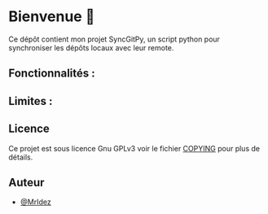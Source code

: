 <!--*******************************************************************************
 * Copyright (c) 2023 Guillaume Baron
 *
 * This file is part of syncGitPy.
 *
 * syncGitPy is free software: you can redistribute it and/or modify it under the terms of 
 * the GNU General Public License as published by the Free Software Foundation, 
 * either version 3 of the License, or (at your option) any later version.
 *
 * syncGitPy is distributed in the hope that it will be useful, but WITHOUT ANY 
 * WARRANTY; without even the implied warranty of MERCHANTABILITY or 
 * FITNESS FOR A PARTICULAR PURPOSE. See the GNU General Public License for 
 * more details.
 * You should have received a copy of the GNU General Public License along with syncGitPy. 
 * If not, see <https://www.gnu.org/licenses/>.
 *******************************************************************************-->

# Bienvenue :wave: 

Ce dépôt contient mon projet SyncGitPy, un script python pour synchroniser les dépôts locaux avec leur remote.

## Fonctionnalités : 

## Limites :

## Licence 

Ce projet est sous licence Gnu GPLv3 voir le fichier [COPYING](COPYING) pour plus de détails.

## Auteur

- [@MrIdez](https://www.github.com/MrIdez)
